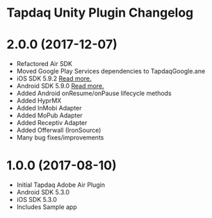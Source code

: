 # Tapdaq Unity Plugin Changelog
# 2.0.0 (2017-12-07)
- Refactored Air SDK
- Moved Google Play Services dependencies to TapdaqGoogle.ane
- iOS SDK 5.9.2 [Read more.](https://github.com/tapdaq/tapdaq-ios-sdk/blob/master/CHANGELOG.md)
- Android SDK 5.9.0 [Read more.](https://github.com/tapdaq/tapdaq-android-sdk/blob/master/CHANGELOG.md)
- Added Android onResume/onPause lifecycle methods
- Added HyprMX
- Added InMobi Adapter
- Added MoPub Adapter
- Added Receptiv Adapter
- Added Offerwall (IronSource)
- Many bug fixes/improvements

# 1.0.0 (2017-08-10)
- Initial Tapdaq Adobe Air Plugin
- Android SDK 5.3.0
- iOS SDK 5.3.0
- Includes Sample app